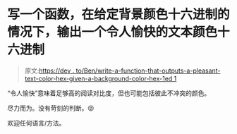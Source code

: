 # 写一个函数，在给定背景颜色十六进制的情况下，输出一个令人愉快的文本颜色十六进制

> 原文:[https://dev . to/Ben/write-a-function-that-outputs-a-pleasant-text-color-hex-given-a-background-color-hex-1ed 1](https://dev.to/ben/write-a-function-that-outputs-a-pleasant-text-color-hex-given-a-background-color-hex-1ed1)

“令人愉快”意味着足够高的阅读对比度，但也可能包括彼此不冲突的颜色。

尽力而为。没有苛刻的判断。😝

欢迎任何语言/方法。